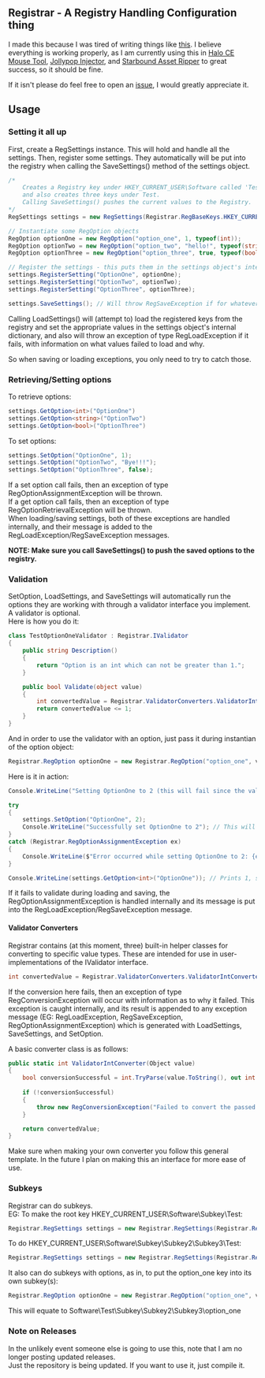 ## Registrar - A Registry Handling Configuration thing
I made this because I was tired of writing things like [this](https://pastebin.com/m8vY9vwb). I believe everything is working properly,
as I am currently using this in [Halo CE Mouse Tool](https://github.com/AWilliams17/Halo-CE-Mouse-Tool), [Jollypop Injector](https://github.com/AWilliams17/Jollypop-Injector), and [Starbound Asset Ripper](https://github.com/AWilliams17/Starbound-Asset-Ripper) to great success, so
it should be fine.  
  
If it isn't please do feel free to open an [issue](https://github.com/AWilliams17/Registrar), I would greatly appreciate it.
  
## Usage
### Setting it all up
First, create a RegSettings instance. This will hold and handle all the settings. Then, register some settings. They automatically will be put into the registry when calling the SaveSettings() method of the settings object.  

```csharp
/*
	Creates a Registry key under HKEY_CURRENT_USER\Software called 'Test',
	and also creates three keys under Test.
	Calling SaveSettings() pushes the current values to the Registry.
*/
RegSettings settings = new RegSettings(Registrar.RegBaseKeys.HKEY_CURRENT_USER, "Software/Test");

// Instantiate some RegOption objects
RegOption optionOne = new RegOption("option_one", 1, typeof(int));
RegOption optionTwo = new RegOption("option_two", "hello!", typeof(string));
RegOption optionThree = new RegOption("option_three", true, typeof(bool));

// Register the settings - this puts them in the settings object's internal dictionary.
settings.RegisterSetting("OptionOne", optionOne);
settings.RegisterSetting("OptionTwo", optionTwo);
settings.RegisterSetting("OptionThree", optionThree);

settings.SaveSettings(); // Will throw RegSaveException if for whatever reason it fails, with information as to which values failed and why.
```

Calling LoadSettings() will (attempt to) load the registered keys from the registry and set the appropriate values in the settings object's internal dictionary, and also will throw an exception of type RegLoadException if it fails, with information on what values failed to load and why.  
  
So when saving or loading exceptions, you only need to try to catch those.  
  
### Retrieving/Setting options  
To retrieve options:  
```csharp
settings.GetOption<int>("OptionOne")
settings.GetOption<string>("OptionTwo")
settings.GetOption<bool>("OptionThree")
```
To set options:  
```csharp
settings.SetOption("OptionOne", 1);
settings.SetOption("OptionTwo", "Bye!!!");
settings.SetOption("OptionThree", false);
```  
If a set option call fails, then an exception of type RegOptionAssignmentException will be thrown.  
If a get option call fails, then an exception of type RegOptionRetrievalException will be thrown.  
When loading/saving settings, both of these exceptions are handled internally, and their message is added to the RegLoadException/RegSaveException messages.  
  
**NOTE: Make sure you call SaveSettings() to push the saved options to the registry.**

### Validation  
SetOption, LoadSettings, and SaveSettings will automatically run the options they are working with through a validator interface you implement. A validator is optional.  
Here is how you do it:  
```csharp
class TestOptionOneValidator : Registrar.IValidator
{
	public string Description()
	{
		return "Option is an int which can not be greater than 1.";
	}

	public bool Validate(object value)
	{
		int convertedValue = Registrar.ValidatorConverters.ValidatorIntConverter(value);
		return convertedValue <= 1;
	}
}
```
And in order to use the validator with an option, just pass it during instantian of the option object:
```csharp
Registrar.RegOption optionOne = new Registrar.RegOption("option_one", validators.OptionOneValidator, 1, typeof(int));
```
Here is it in action:
```csharp
Console.WriteLine("Setting OptionOne to 2 (this will fail since the validator makes sure its <= 1)");

try
{
	settings.SetOption("OptionOne", 2);
	Console.WriteLine("Successfully set OptionOne to 2"); // This will never be reached but its here just for show.
}
catch (Registrar.RegOptionAssignmentException ex)
{
	Console.WriteLine($"Error occurred while setting OptionOne to 2: {ex.Message}");
}

Console.WriteLine(settings.GetOption<int>("OptionOne")); // Prints 1, since the option failed to be set so it kept its previous value
```
If it fails to validate during loading and saving, the RegOptionAssignmentException is handled internally and its message is put into the RegLoadException/RegSaveException message.  

#### Validator Converters
Registrar contains (at this moment, three) built-in helper classes for converting to specific value types. These are intended for use in user-implementations of the IValidator interface.  
```csharp
int convertedValue = Registrar.ValidatorConverters.ValidatorIntConverter(value);
```
If the conversion here fails, then an exception of type RegConversionException will occur with information as to why it failed. This exception is caught internally, and its result is appended to any exception message (EG: RegLoadException, RegSaveException, RegOptionAssignmentException)  which is generated with LoadSettings, SaveSettings, and SetOption.  

A basic converter class is as follows:  
```csharp
public static int ValidatorIntConverter(Object value)
{
	bool conversionSuccessful = int.TryParse(value.ToString(), out int convertedValue);
	
	if (!conversionSuccessful)
	{
		throw new RegConversionException("Failed to convert the passed value to an int.");
	}

	return convertedValue;
}
```
Make sure when making your own converter you follow this general template. In the future I plan on making this an interface for more ease of use.  
### Subkeys
Registrar can do subkeys.  
EG: To make the root key HKEY_CURRENT_USER\Software\Subkey\Test:
```csharp
Registrar.RegSettings settings = new Registrar.RegSettings(Registrar.RegBaseKeys.HKEY_CURRENT_USER, "Software/Subkey/Test");
```
To do HKEY_CURRENT_USER\Software\Subkey\Subkey2\Subkey3\Test:
```csharp
Registrar.RegSettings settings = new Registrar.RegSettings(Registrar.RegBaseKeys.HKEY_CURRENT_USER, "Software/Subkey/Subkey2/Subkey3/Test");
```
It also can do subkeys with options, as in, to put the option_one key into its own subkey(s):
```csharp
Registrar.RegOption optionOne = new Registrar.RegOption("option_one", validators.OptionOneValidator, 1, typeof(int), "Subkey/Subkey2/Subkey3");
```
This will equate to Software\Test\Subkey\Subkey2\Subkey3\option_one  
### Note on Releases  
In the unlikely event someone else is going to use this, note that I am no longer posting updated releases.  
Just the repository is being updated. If you want to use it, just compile it.
